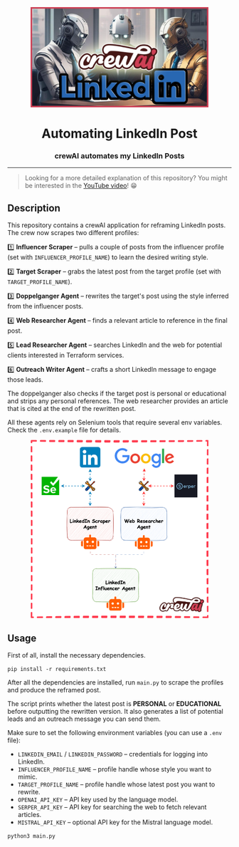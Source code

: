 <p align="center">
    <img alt="img" src="img/img.png" width=400 />
    <h1 align="center">Automating LinkedIn Post</h1>
    <h3 align="center">crewAI automates my LinkedIn Posts </h3>
</p>

---

> Looking for a more detailed explanation of this repository? You might be interested in the [YouTube video](https://www.youtube.com/watch?v=oIb5JqZ5ylA&ab_channel=TheNeuralMaze)! 😁 


## Description 

This repository contains a crewAI application for reframing LinkedIn posts.
The crew now scrapes two different profiles:

1️⃣ **Influencer Scraper** – pulls a couple of posts from the influencer profile (set with `INFLUENCER_PROFILE_NAME`) to learn the desired writing style.

2️⃣ **Target Scraper** – grabs the latest post from the target profile (set with `TARGET_PROFILE_NAME`).

3️⃣ **Doppelganger Agent** – rewrites the target's post using the style inferred from the influencer posts.

4️⃣ **Web Researcher Agent** – finds a relevant article to reference in the final post.

5️⃣ **Lead Researcher Agent** – searches LinkedIn and the web for potential clients interested in Terraform services.

6️⃣ **Outreach Writer Agent** – crafts a short LinkedIn message to engage those leads.

The doppelganger also checks if the target post is personal or educational and strips any personal references.
The web researcher provides an article that is cited at the end of the rewritten post.

All these agents rely on Selenium tools that require several env variables. Check the `.env.example` file for details.


<p align="center">
    <img alt="img" src="img/architecture.png" width=400 />
</p>


## Usage

First of all, install the necessary dependencies.

```shell
pip install -r requirements.txt
```

After all the dependencies are installed, run `main.py` to scrape the profiles and produce the reframed post.

The script prints whether the latest post is **PERSONAL** or **EDUCATIONAL** before outputting the rewritten version. It also generates a list of potential leads and an outreach message you can send them.

Make sure to set the following environment variables (you can use a `.env` file):

- `LINKEDIN_EMAIL` / `LINKEDIN_PASSWORD` – credentials for logging into LinkedIn.
- `INFLUENCER_PROFILE_NAME` – profile handle whose style you want to mimic.
- `TARGET_PROFILE_NAME` – profile handle whose latest post you want to rewrite.
- `OPENAI_API_KEY` – API key used by the language model.
- `SERPER_API_KEY` – API key for searching the web to fetch relevant articles.
- `MISTRAL_API_KEY` – optional API key for the Mistral language model.

```shell
python3 main.py
```

